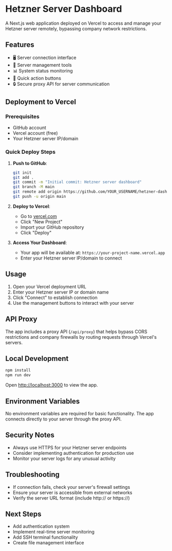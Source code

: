 # Hetzner Server Dashboard

A Next.js web application deployed on Vercel to access and manage your Hetzner server remotely, bypassing company network restrictions.

## Features

- 🖥️ Server connection interface
- 🔧 Server management tools
- 📊 System status monitoring
- 🚀 Quick action buttons
- 🔒 Secure proxy API for server communication

## Deployment to Vercel

### Prerequisites
- GitHub account
- Vercel account (free)
- Your Hetzner server IP/domain

### Quick Deploy Steps

1. **Push to GitHub**:
   ```bash
   git init
   git add .
   git commit -m "Initial commit: Hetzner server dashboard"
   git branch -M main
   git remote add origin https://github.com/YOUR_USERNAME/hetzner-dashboard.git
   git push -u origin main
   ```

2. **Deploy to Vercel**:
   - Go to [vercel.com](https://vercel.com)
   - Click "New Project"
   - Import your GitHub repository
   - Click "Deploy"

3. **Access Your Dashboard**:
   - Your app will be available at: `https://your-project-name.vercel.app`
   - Enter your Hetzner server IP/domain to connect

## Usage

1. Open your Vercel deployment URL
2. Enter your Hetzner server IP or domain name
3. Click "Connect" to establish connection
4. Use the management buttons to interact with your server

## API Proxy

The app includes a proxy API (`/api/proxy`) that helps bypass CORS restrictions and company firewalls by routing requests through Vercel's servers.

## Local Development

```bash
npm install
npm run dev
```

Open [http://localhost:3000](http://localhost:3000) to view the app.

## Environment Variables

No environment variables are required for basic functionality. The app connects directly to your server through the proxy API.

## Security Notes

- Always use HTTPS for your Hetzner server endpoints
- Consider implementing authentication for production use
- Monitor your server logs for any unusual activity

## Troubleshooting

- If connection fails, check your server's firewall settings
- Ensure your server is accessible from external networks
- Verify the server URL format (include http:// or https://)

## Next Steps

- Add authentication system
- Implement real-time server monitoring
- Add SSH terminal functionality
- Create file management interface
